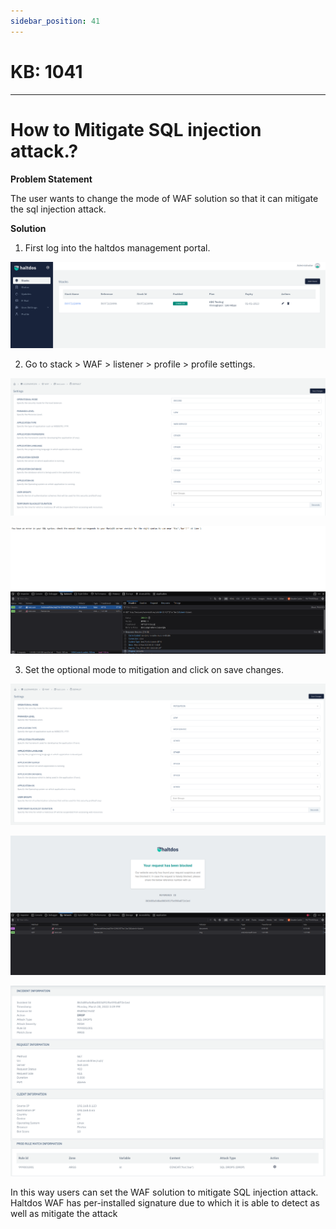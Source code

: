 ```yaml
---
sidebar_position: 41
---
```


# KB: 1041
-----------

# How to Mitigate SQL injection attack.?

**Problem Statement**

The user wants to change the mode of WAF solution so that it can mitigate the sql injection attack.

**Solution**

1. First log into the haltdos management portal.

![kb-1041](/img/waf/tutorials/d1.png)

2. Go to stack > WAF > listener > profile > profile settings.

![kb-1041](/img/waf/tutorials/x1.png)

![kb-1041](/img/waf/tutorials/x2.png)

3. Set the optional mode to mitigation and click on save changes.

![kb-1041](/img/waf/tutorials/x3.png)

![kb-1041](/img/waf/tutorials/x4.png)

![kb-1041](/img/waf/tutorials/x5.png)

In this way users can set the WAF solution to mitigate SQL injection attack. Haltdos WAF has per-installed signature due to which it is able to detect as well as mitigate the attack


